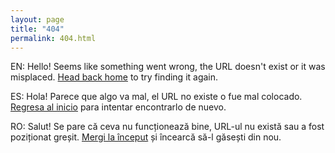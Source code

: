 ```yaml
---
layout: page
title: "404"
permalink: 404.html
---
```


<p class="lead"> EN: Hello! Seems like something went wrong, the URL doesn't exist or it was misplaced. <a href="{{ site.baseurl }}/">Head back home</a> to try finding it again.</p>
<p class="lead">ES: Hola! Parece que algo va mal, el URL no existe o fue mal colocado. <a href="{{ site.baseurl }}/">Regresa al inicio</a> para intentar encontrarlo de nuevo.</p>
<p class="lead">RO: Salut! Se pare că ceva nu funcționează bine, URL-ul nu există sau a fost poziționat greșit. <a href="{{ site.baseurl }}/">Mergi la început</a> și încearcă să-l găsești din nou.</p>
